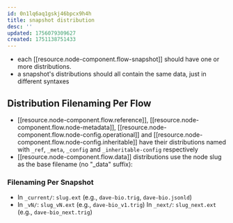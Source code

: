 ```yaml
---
id: 0n1lq6aq1gskj46bpcx9h4h
title: snapshot distribution
desc: ''
updated: 1756079309627
created: 1751138751433
---
```


- each [[resource.node-component.flow-snapshot]] should have one or more distributions.
- a snapshot's distributions should all contain the same data, just in different syntaxes 

## Distribution Filenaming Per Flow

-  [[resource.node-component.flow.reference]], [[resource.node-component.flow.node-metadata]], [[resource.node-component.flow.node-config.operational]] and [[resource.node-component.flow.node-config.inheritable]] have their distributions named with `_ref`, `_meta`, `_config` and `_inheritable-config` respectively
- [[resource.node-component.flow.data]] distributions use the node slug as the base filename (no "_data" suffix):

### Filenaming Per Snapshot

- In `_current/`: `slug.ext` (e.g., `dave-bio.trig`, `dave-bio.jsonld`)
- In `_vN/`: `slug_vN.ext` (e.g., `dave-bio_v1.trig`)
  In `_next/`: `slug_next.ext` (e.g., `dave-bio_next.trig`)
